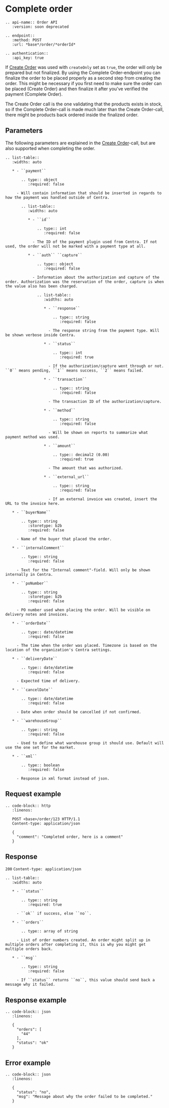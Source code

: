 # Complete order

```eval_rst
.. api-name:: Order API
   :version: soon deprecated

.. endpoint::
   :method: POST
   :url: *base*/order/*orderId*

.. authentication::
   :api_key: true
```

If [Create Order](/reference/old/order-api/create-order) was used with `createOnly` set as `true`, the order will only be prepared but not finalized. By using the Complete Order-endpoint you can finalize the order to be placed properly as a second step from creating the order. This might be necessary if you first need to make sure the order can be placed (Create Order) and then finalize it after you've verified the payment (Complete Order).

The Create Order call is the one validating that the products exists in stock, so if the Complete Order-call is made much later than the Create Order-call, there might be products back ordered inside the finalized order.

## Parameters

The following parameters are explained in the [Create Order](/reference/old/order-api/create-order)-call, but are also supported when completing the order.

```eval_rst
.. list-table::
   :widths: auto

   * - ``payment``

       .. type:: object
          :required: false

     - Will contain information that should be inserted in regards to how the payment was handled outside of Centra.

       .. list-table::
          :widths: auto

          * - ``id``

              .. type:: int
                 :required: false

            - The ID of the payment plugin used from Centra. If not used, the order will not be marked with a payment type at all.

          * - ``auth`` ``capture``

              .. type:: object
                 :required: false

            - Information about the authorization and capture of the order. Authorization was the reservation of the order, capture is when the value also has been charged.

              .. list-table::
                 :widths: auto

                 * - ``response``

                     .. type:: string
                        :required: false

                   - The response string from the payment type. Will be shown verbose inside Centra.

                 * - ``status``

                     .. type:: int
                        :required: true

                   - If the authorization/capture went through or not. ``0`` means pending, ``1`` means success, ``2`` means failed.

                 * - ``transaction``

                     .. type:: string
                        :required: false

                   - The transaction ID of the authorization/capture.

                 * - ``method``

                     .. type:: string
                        :required: false

                   - Will be shown on reports to summarize what payment method was used.

                 * - ``amount``

                     .. type:: decimal2 (0.00)
                        :required: true

                   - The amount that was authorized.

                 * - ``external_url``

                     .. type:: string
                        :required: false

                   - If an external invoice was created, insert the URL to the invoice here.

   * - ``buyerName``

       .. type:: string
          :storetype: b2b
          :required: false

     - Name of the buyer that placed the order.

   * - ``internalComment``

       .. type:: string
          :required: false

     - Text for the "Internal comment"-field. Will only be shown internally in Centra.

   * - ``poNumber``

       .. type:: string
          :storetype: b2b
          :required: false

     - PO number used when placing the order. Will be visible on delivery notes and invoices.

   * - ``orderDate``

       .. type:: date/datetime
          :required: false

     - The time when the order was placed. Timezone is based on the location of the organization's Centra settings.

   * - ``deliveryDate``

       .. type:: date/datetime
          :required: false

     - Expected time of delivery.

   * - ``cancelDate``

       .. type:: date/datetime
          :required: false

     - Date when order should be cancelled if not confirmed.

   * - ``warehouseGroup``

       .. type:: string
          :required: false

     - Used to define what warehouse group it should use. Default will use the one set for the market.

   * - ``xml``

       .. type:: boolean
          :required: false

     - Response in xml format instead of json.
```

## Request example

```eval_rst
.. code-block:: http
   :linenos:

   POST <base>/order/123 HTTP/1.1
   Content-type: application/json

   {
     "comment": "Completed order, here is a comment"
   }
```

## Response

`200` `Content-type: application/json`

```eval_rst
.. list-table::
   :widths: auto

   * - ``status``

       .. type:: string
          :required: true

     - ``ok`` if success, else ``no``.

   * - ``orders``

       .. type:: array of string

     - List of order numbers created. An order might split up in multiple orders after completing it, this is why you might get multiple orders back.

   * - ``msg``

       .. type:: string
          :required: false

     - If ``status`` returns ``no``, this value should send back a message why it failed.
```

## Response example

```eval_rst
.. code-block:: json
   :linenos:

   {
     "orders": [
       "44"
     ],
     "status": "ok"
   }
```

## Error example

```eval_rst
.. code-block:: json
   :linenos:

   {
     "status": "no",
     "msg": "Message about why the order failed to be completed."
   }
```
